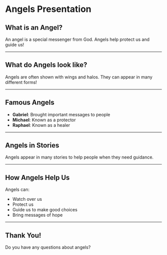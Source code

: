 # Angels Presentation

## What is an Angel?

An angel is a special messenger from God. Angels help protect us and guide us!

---

## What do Angels look like?

Angels are often shown with wings and halos. They can appear in many different forms!

---

## Famous Angels

- **Gabriel**: Brought important messages to people
- **Michael**: Known as a protector
- **Raphael**: Known as a healer

---

## Angels in Stories

Angels appear in many stories to help people when they need guidance.

---

## How Angels Help Us

Angels can:
- Watch over us
- Protect us
- Guide us to make good choices
- Bring messages of hope

---

## Thank You!

Do you have any questions about angels?
